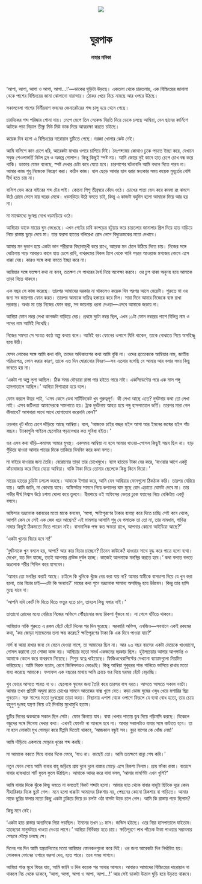 <div align=center>
<img src=https://images.prothomalo.com/prothomalo-bangla%2F2022-05%2Ffc918d45-029c-4a5e-aebb-b5ac1b8fc162%2FWhatsApp_Image_2022_05_19_at_12_04.jpg?rect=0%2C205%2C2918%2C1532&w=1200&ar=40%3A21&auto=format%2Ccompress&ogImage=true&mode=crop&overlay=&overlay_position=bottom&overlay_width_pct=1 />
<br><br>
<h1>ঘুরপাক</h1> 
<h4>নাহার মনিকা</h4>
<br><br>
</div>

‘আপা, আপা, আপা ও আপা, আপা...!’—ডাকের ঘুড়িটা উড়ছে। একতলা থেকে চারতলায়, এক বিল্ডিংয়ের জানালা থেকে পাশের বিল্ডিংয়ের জামা ঝোলানো বারান্দায়। ঠোকর খেয়ে নিচে নামছে আর ওপরে উঠছে।

সকালবেলা পাশের নির্মীয়মাণ ভবনের জেনারেটরের শব্দ চালু হয়ে থেমে গেছে।

চারদিকের শব্দ পরিষ্কার শোনা যায়। মেপে মেপে তিন সেকেন্ড বিরতি দিয়ে ডেকে চলছে আম্বিয়া, যেন ছাদের কার্নিশে আটকে পড়া বিড়াল তীক্ষ্ণ মিউ মিউ ডাক দিয়ে আত্মরক্ষা করতে চাইছে।

কয়েক দিন হলো এ বিল্ডিংয়ের দারোয়ান ছুটিতে গেছে। দরজা খোলার কেউ নেই।

আমি বালিশে কান চেপে ধরি, আরেকটা মাথার ওপরে চাপিয়ে দিই। নৈঃশব্দ্যময় কোথাও ঢুকে পড়তে ইচ্ছা করে, যেখানে সবুজ শেওলাভর্তি নিটল হ্রদ ও অজস্র গোলাপ। কিন্তু কিছুই স্পষ্ট নয়। আমি জোরে দুই কানে হাত চেপে চোখ বন্ধ করে থাকি। ডাক্তার যেমন বলেছে, স্পষ্ট দেখার চেষ্টা করে যেতে হবে। চারপাশের ঘটনাবলি আমি বদলে দিতে পারব না। আমার কাজ শুধু নিজেকে নিয়ন্ত্রণ করা। কঠিন কাজ। হাল ছেড়ে আবার হাল ধরার মধ্যকার সময় কয়েক মুহূর্তের বেশি দীর্ঘ হতে চায় না।

বালিশ ভেদ করে বাইরের শব্দ টের পাই। কোনো শিশু তীব্রস্বরে কেঁদে ওঠে। চোখের পাতা ভেদ করে কমলা রং ঝলসে উঠে রোদে ভেসে যায় ঘরের মেঝে। ধড়মড়িয়ে উঠে বসতে চাই, কিন্তু এ কাজটা বহুদিন হলো আমাকে দিয়ে আর হয় না।

মা মাঝেমধ্যে দুঃস্বপ্ন দেখে ধড়মড়িয়ে ওঠে।

আম্বিয়ার ডাকে মায়ের ঘুম ভেঙেছে। এখন গেটের চাবি কাপড়ের বটুয়ায় ভরে চারতলার জানালার গ্রিল দিয়ে হাত বাড়িয়ে নিচে রাস্তায় ছুড়ে দেবে মা। তার ফরসা হাতের বলিরেখা রোদ লেগে বিদ্যুচ্চমকের মতো দেখাবে।

আমার মন দুভাগ হয়ে একটা ভাগ শরীরকে বিছানামুখী করে রাখে, আরেক মন ঠেলে উঠিয়ে দিতে চায়। নিজের সঙ্গে দোটানায় পড়ে আবারও কানে হাত চেপে রাখি, বাথরুমের বিকল ট্যাপ থেকে পানি পড়ার আওয়াজ মগজের কোষে এসে ধাক্কা দেয়। কারও সঙ্গে কথা বলতে ইচ্ছা করে না।

আম্বিয়ার সঙ্গে যতক্ষণ কথা না বলব, ততক্ষণ সে পাথরের ধৈর্য নিয়ে অপেক্ষা করবে। ওর চুপ থাকা অনুনয় হয়ে আমাকে তাড়া দিতে থাকবে।

এক বছর সে কাজ করেছে। তারপর আমাদের দরকার না থাকলেও কয়েক দিন পরপর আসে মেয়েটা। শুরুতে মা ওর জন্য সব জায়গায় ফোন করত। তারপর আমাকে দায়িত্ব হস্তান্তর করে দিল। সারা দিনে আমার নিজেকে ব্যস্ত রাখা দরকার। অথচ মা তার নিজের ফোন করা, সব জায়গায় ধরনা দেওয়া—এসবে আমাকে জড়ায় না।

আম্বিয়া ফোন নম্বর লেখা কাগজটা বাড়িয়ে দেয়। প্রথমে দুটো নম্বর ছিল, এখন ১১টা ফোন নম্বরের পাশে বিভিন্ন নাম ও পদের নাম আমিই লিখেছি।

নিজের সমস্যা সে সংযত কণ্ঠে অল্প কথায় বলে। আমিই বরং ফোনের ওপাশে যিনি থাকেন, তাকে বোঝাতে গিয়ে অসহিষ্ণু হয়ে উঠি।

যেসব লোকের সঙ্গে আমি কথা বলি, তাদের অধিকাংশের কথা আমি বুঝি না। ওদের প্রত্যেককে আম্বিয়ার নাম, জাতীয় পরিচয়পত্র, ফোন করার কারণ, তাকে এত দিন ঘোরানোর বিবরণ—সব এতবার বলেছি যে আমার আর বলার সময় কিছু ভাবতে হয় না।

‘একটা পা অল্প লুলা আছিল। ঠিক সময় দৌড়ায়া রাস্তা পার হইতে পারে নাই। একসিডেন্টের পরে এক মাস পঙ্গু হাসপাতালে আছিল।’ আম্বিয়া দিশাহারা হয়ে বলে।

ফোন করলে উত্তর পাই, ‘এসব কেসে ডেথ সার্টিফিকেট খুব গুরুত্বপূর্ণ। কী লেখা আছে এতে? দুর্ঘটনার কথা তো লেখা নাই। এসব জটিলতা আমাদেরকে সামলাতে হয়। ট্রাক দুর্ঘটনায় আহত হয়ে পঙ্গু হাসপাতালে ভর্তি। তারপর মারা গেল কীভাবে? আপনারা সাথে সাথে যোগাযোগ করেননি কেন?’

ওড়নার খুট দাঁতে চেপে দাঁড়িয়ে আছে আম্বিয়া। বলে, ‘আজকে চাইর বচ্ছর হইল আপা আর ইমনের জন্মের হইল পাঁচ বচ্ছর। ট্যাকাগুলি পাইলে ছেলেটার পড়ালেখার কত সুবিধা হইত।’

ওর এসব কথা দাঁড়ি–কমাসহ আমার মুখস্থ। একসময় আম্বিয়া না হলে আমার খাওয়া–গোসল কিছুই সম্ভব ছিল না। হাড় গুঁড়িয়ে যাওয়া আমার পায়ের দিকে তাকিয়ে বিনবিন করে কথা বলত।

মা বাইরে যাওয়ার জন্য তৈরি। বেরোনোর তাড়া তার চোখেমুখে। ব্যাগ হাতড়ে টাকা বের করে, ‘যাওয়ার আগে একটু কাঁচাবাজার করে দিয়ে যেয়ো আম্বিয়া। বাকি টাকা দিয়ে তোমার ছেলেকে কিছু কিনে দিয়ো।’

মায়ের হাতের চুড়িটা ঢলঢল করছে। আমাকে ইশারা করে, আমি যেন আম্বিয়ার ফোনগুলো ঠিকঠাক করি। তারপর বেরিয়ে যায়। আমি জানি, মা কোথায় যাবে। অফিসটার সামনে গিয়ে কপালের ঘাম মুছে রোদ এড়াতে ঘোমটা দেবে মা। তার গভীর দীর্ঘ নিশ্বাস উঠে চশমা ঘোলা করে তুলবে। ধীরপায়ে ওই অফিসের ভেতর ঢুকে ফ্যানের নিচে বেঞ্চিটায় একটু বসবে।

অফিসার ভদ্রলোক বরাবরের মতো মাকে বলবেন, ‘আপা, ক্ষতিপূরণের টাকার ব্যবস্থা করে দিতে চাচ্ছি সেই কবে থেকে, আপনি কেন যে সেই এক জেদ ধরে আছেন? এই মামলায় আসামি শুধু যে পলাতক তা তো না, তার নামধাম, গাড়ির নাম্বার কিছুই ঠিকমতো দিতে পারেন নাই। বাসমালিক পক্ষ কত ক্ষমতা রাখে, আপনার কোনো আইডিয়া আছে?’

‘একটা খুনের বিচার হবে না!’

‘দুর্ঘটনাকে খুন বললে হয়, আপা? আর কার বিচার চাচ্ছেন? চিনেন কাউকে? হাওয়ার সাথে যুদ্ধ করে গাত্রে হলো ব্যথা। দেখেন, যত দিন যাচ্ছে, ততই আপনার গ্রাউন্ড দুর্বল হচ্ছে। কাজেই আপনাকে মনস্থির করতে হবে।’ কথা বলতে বলতে ভদ্রলোক শরীর শিথিল করে হাসবেন।

‘আমার তো মনস্থির করাই আছে। চাইলে কি খুনিকে খুঁজে বের করা যায় না? আমার স্বামীকে বাসচাপা দিয়ে যে খুন করা হলো, তার বিচার চাই—এটা কি অন্যায়?’ মায়ের কথা শুনে ভদ্রলোক সামান্য অসহিষ্ণু হয়ে উঠবেন। কিন্তু তার হাসি মুছে যাবে না।

‘আপনি যদি কোর্ট ফি দিতে দিতে ফতুর হতে চান, তাহলে কিছু বলার নাই।’

তাতানো রোদের মধ্যে বেরিয়ে নিজের অফিসে পৌঁছানোর জন্য রিকশা খুঁজবে মা। না পেলে হাঁটতে থাকবে।

আম্বিয়াও নাকি শুরুতে এ রকম হেঁটে হেঁটে দিনের পর দিন ঘুরেছে। সরকারি অফিস, এনজিও—সবখানে একই রকমের কথা, ‘কয় জোড়া স্যান্ডেলের তলা ক্ষয় করেছ? ক্ষতিপূরণের টাকা কি এক দিনে পাওয়া যায়?’

নার্স বা আয়া রাখার জন্য যে বেতন দেওয়া লাগে, তা আমাদের ছিল না। আর ২৩ বছর বয়সের একটা মেয়েকে খাওয়ানো, গোসল করানো তো সোজা কাজ নয়। আম্বিয়ার মতো সমর্থ একজনের দরকার ছিল। হুইলচেয়ার আসার আগপর্যন্ত ও আমাকে কোলে করে বাথরুমে নিয়েছে। শিশুর যত্নে খাইয়েছে। ফিজিওথেরাপিস্টের দেখানো ব্যায়ামগুলো নিয়মিত করিয়েছে। আমি বিরক্ত হতাম, রেগে জিনিসপত্রও ভেঙেছি। কিন্তু আম্বিয়া পুকুরের শান্ত পানিতে ভাসিয়ে রাখার মতো বাধ্য করেছে আমাকে। ফলাফল এক বছরের মাথায় আমি ক্রাচে ভর দিয়ে ঘরময় হেঁটে বেড়াচ্ছি।

খুব ভোরে আসতে পারত না ও। ছেলেকে স্কুলের জন্য তৈরি করে তারপর বাস ধরত। আসতে আসতে সকাল নয়টা। আমার তখন প্রতিটি অঘুমা রাতে চোখের সামনে আতঙ্কের বাক্স খুলে যেত। কড়া ডোজ ঘুমের ওষুধ খেয়ে মশারির ছিদ্র গুনতাম। সরু সাপের মতো দুঃস্বপ্নেরা তাড়া করত। বিছানায় এপাশ থেকে ওপাশে ফিরলে যে ব্যথা বোধ হতো, তার চেয়ে বহুগুণ দুঃসহ যন্ত্রণা নিয়ে ওই দিনটার মুখোমুখি হতাম।

ছুটির দিনের ঝকঝকে সকাল ছিল সেটা। ফোন কিনতে যাব। বাবা খেলার পাতায় ডুব দিয়ে গড়িমসি করছে। বিকেলে বন্ধুদের সঙ্গে সিনেমা দেখার কথা। এখনই ফোনটা না আনলে হবে না। আবার সকালটাও বাবার সঙ্গে কাটাতে হবে। তা না হলে লোকটা মুখ গোমড়া করে টিপ্পনি দিতেই থাকবে, ‘আজকাল বন্ধুই সব। বুড়া বাপের কে খোঁজ নেয়!’

আমি দাঁড়িয়ে একপায়ে ঘোড়ার খুরের শব্দ করছি।

মা আমাকে বকতে গিয়ে বাবার দিকে ফেরে, ‘যাও না। কাছেই তো। আমি ততক্ষণে রান্না শেষ করি।’

নতুন ফোন পেয়ে আমি বাবার বাহু জড়িয়ে প্রায় দুলে দুলে রাস্তার মোড়ে এসে রিকশা নিলাম। প্রায় ফাঁকা রাস্তা। বাতাসে বাবার হাফহাতা শার্ট ফুলে ফুলে উঠছিল। আমাকে আদর করে বাবা বলল, ‘আমার মামণিটা এখন খুশি?’

আমি বাবার দিকে ঝুঁকে কিছু বলতে না বলতেই বিকট শব্দটা হলো। আমার হাত থেকে বাবার বাহুটা ছিটকে দূরে কোন নীহারিকার দিকে ছুটে গেল। মনে হলো ধাক্কাটা আমাদের রিকশায় নয়, পেছনের কোনো রিকশায় বা গাড়িতে। আমার নাকে ছুরির ফলার মতো কিছু একটা ঢুকিয়ে দিয়ে রং চলটা ওঠা বাসটা উড়ে চলে গেল। আমি কি রাস্তায় পড়ে ছিলাম?

কিছু মনে নেই।

‘একটা হাত রাস্তার অন্যদিকে গিয়া পড়ছিল। ইমনের তখন ১১ মাস। জন্ডিস হইছে। ওরে নিয়া হাসপাতালে যাইতাম। হাতছাড়া মানুষটারে খাওয়া দেওয়া লাগে।’ আম্বিয়া নির্বিকার হতে চায়। ক্ষতিপূরণে লাখ পাঁচেক টাকা পাওয়ার সম্ভাবনার পেছনে দৌড়ে চলছে সে।

দিনের পর দিন আমি যন্ত্রচালিতের মতো আম্বিয়ার ফোনকলগুলো করে দিই। ওর জন্য আরেকটা দিন নির্ধারিত হয়। লোকজন ফোনের ওপারে ভরসা দেয়, হতে পারে। তবে সময় লাগবে।

আম্বিয়া শান্ত মুখে ফিরে যায়, আমি জানি ও দিন কয়েক পর আবার আসবে। আবারও আমাদের বিল্ডিংয়ের দারোয়ান না থাকলে নিচ থেকে ডাকবে, ‘আপা, আপা, আপা ও আপা, আপা...!’ আর সেই ডাকটা উত্তাল ঘুড়ি হয়ে উড়তে থাকবে।

